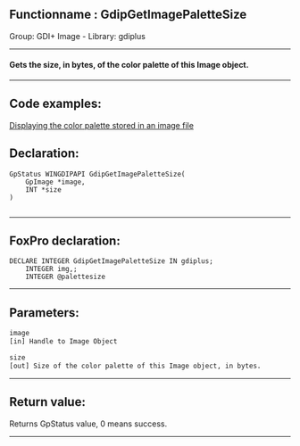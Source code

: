 <link rel="stylesheet" type="text/css" href="../../css/win32api.css">  
<link rel="stylesheet" href="https://cdnjs.cloudflare.com/ajax/libs/font-awesome/4.7.0/css/font-awesome.min.css">

## Functionname : GdipGetImagePaletteSize
Group: GDI+ Image - Library: gdiplus    
***  


#### Gets the size, in bytes, of the color palette of this Image object.

***  


## Code examples:
[Displaying the color palette stored in an image file](../../samples/sample_529.md)  

## Declaration:
```foxpro  
GpStatus WINGDIPAPI GdipGetImagePaletteSize(
	GpImage *image,
	INT *size
)
  
```  
***  


## FoxPro declaration:
```foxpro  
DECLARE INTEGER GdipGetImagePaletteSize IN gdiplus;
	INTEGER img,;
	INTEGER @palettesize  
```  
***  


## Parameters:
```txt  
image
[in] Handle to Image Object

size
[out] Size of the color palette of this Image object, in bytes.  
```  
***  


## Return value:
Returns GpStatus value, 0 means success. 
  
***  

